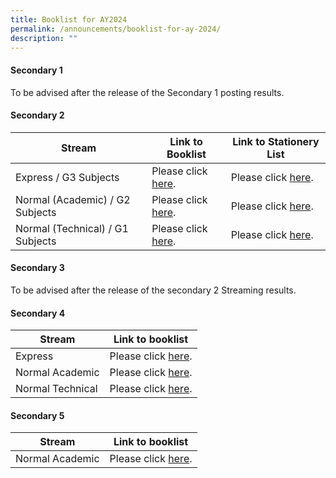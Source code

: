 ```yaml
---
title: Booklist for AY2024
permalink: /announcements/booklist-for-ay-2024/
description: ""
---
```

#### Secondary 1

To be advised after the release of the Secondary 1 posting results. 

#### Secondary 2

| Stream | Link to Booklist | Link to Stationery List
| -------- | -------- | -------- |
| Express / G3  Subjects   | Please click <a href="/files/Announcements/Booklist%20AY2024/2exp%20booklist%202024.pdf" target="_blank">here</a>.   | Please click <a href="/files/Announcements/Booklist%20AY2024/2exp%20stationery%20list%202024.pdf" target="_blank">here</a>. |
| Normal (Academic) / G2 Subjects    | Please click <a href="/files/Announcements/Booklist%20AY2024/2na%20booklist%202024.pdf" target="_blank">here</a>.      |  Please click <a href="/files/Announcements/Booklist%20AY2024/2na%20stationery%20list%202024.pdf" target="_blank">here</a>. |
| Normal (Technical) / G1 Subjects    | Please click <a href="/files/Announcements/Booklist%20AY2024/2nt%20booklist%202024.pdf" target="_blank">here</a>.      |  Please click <a href="/files/Announcements/Booklist%20AY2024/2nt%20stationery%20list%202024.pdf" target="_blank">here</a>. |

#### Secondary 3

To be advised after the release of the secondary 2 Streaming results. 

#### Secondary 4

| Stream | Link to booklist |
| -------- | -------- |
| Express     | Please click <a href="/files/Announcements/Booklist%20AY2023/Sec4Exp2023_BookListAndStationeryList.pdf" target="_blank">here</a>.      |
| Normal Academic     | Please click <a href="/files/Announcements/Booklist%20AY2023/Sec4NA2023_BookListAndStationeryList.pdf" target="_blank">here</a>.      |
| Normal Technical     | Please click <a href="/files/Announcements/Booklist%20AY2023/Sec4NT2023_BookListAndStationeryList.pdf" target="_blank">here</a>.      |

#### Secondary 5

| Stream | Link to booklist |
| -------- | -------- |
| Normal Academic     | Please click <a href="/files/Announcements/Booklist%20AY2023/Sec5NA2023_BookListAndStationeryList.pdf" target="_blank">here</a>.      |